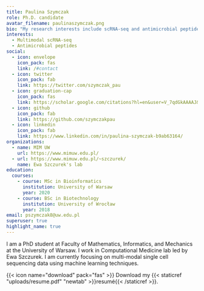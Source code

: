 ```yaml
---
title: Paulina Szymczak
role: Ph.D. candidate
avatar_filename: paulinaszymczak.png
bio: "My research interests include scRNA-seq and antimicrobial peptides. "
interests:
  - Multimodal scRNA-seq
  - Antimicrobial peptides
social:
  - icon: envelope
    icon_pack: fas
    link: /#contact
  - icon: twitter
    icon_pack: fab
    link: https://twitter.com/szymczak_pau
  - icon: graduation-cap
    icon_pack: fas
    link: https://scholar.google.com/citations?hl=en&user=V_7qdGkAAAAJ&
  - icon: github
    icon_pack: fab
    link: https://github.com/szymczakpau
  - icon: linkedin
    icon_pack: fab
    link: https://www.linkedin.com/in/paulina-szymczak-b9ab63164/
organizations:
  - name: MIM UW
    url: https://www.mimuw.edu.pl/
  - url: https://www.mimuw.edu.pl/~szczurek/
    name: Ewa Szczurek's lab
education:
  courses:
    - course: MSc in Bioinformatics
      institution: University of Warsaw
      year: 2020
    - course: BSc in Biotechnology
      institution: University of Wrocław
      year: 2018
email: pszymczak8@uw.edu.pl
superuser: true
highlight_name: true
---
```

I am a PhD student at Faculty of Mathematics, Informatics, and Mechanics at the University of Warsaw. I work in Computational Medicine lab led by Ewa Szczurek. I am currently focusing on multi-modal single cell sequencing data using machine learning techniques.

{{< icon name="download" pack="fas" >}} Download my {{< staticref "uploads/resume.pdf" "newtab" >}}resumé{{< /staticref >}}.
